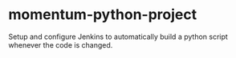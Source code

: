# momentum-python-project
Setup and configure Jenkins to automatically build a python script whenever the code is changed.
